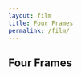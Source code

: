 ```yaml
---
layout: film
title: Four Frames
permalink: /film/
---
```


<section>
  <div class="container">
    <h1>Four Frames</h1>
    <!-- Additional content can be placed here -->
  </div>
</section>
